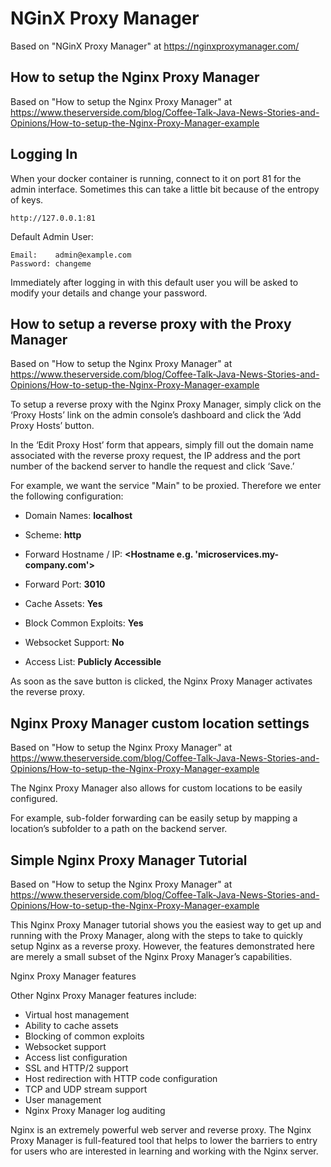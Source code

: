 # NGinX Proxy Manager

Based on "NGinX Proxy Manager" at https://nginxproxymanager.com/

## How to setup the Nginx Proxy Manager

Based on "How to setup the Nginx Proxy Manager" at https://www.theserverside.com/blog/Coffee-Talk-Java-News-Stories-and-Opinions/How-to-setup-the-Nginx-Proxy-Manager-example

## Logging In

When your docker container is running, connect to it on port 81 for the admin interface. Sometimes this can take a little bit because of the entropy of keys.

```
http://127.0.0.1:81
```

Default Admin User:

```
Email:    admin@example.com
Password: changeme
```

Immediately after logging in with this default user you will be asked to modify your details and change your password.

## How to setup a reverse proxy with the Proxy Manager

Based on "How to setup the Nginx Proxy Manager" at https://www.theserverside.com/blog/Coffee-Talk-Java-News-Stories-and-Opinions/How-to-setup-the-Nginx-Proxy-Manager-example

To setup a reverse proxy with the Nginx Proxy Manager, simply click on the ‘Proxy Hosts’ link on the admin console’s dashboard and click the ‘Add Proxy Hosts’ button.

In the ‘Edit Proxy Host’ form that appears, simply fill out the domain name associated with the reverse proxy request, the IP address and the port number of the backend server to handle the request and click ‘Save.’

For example, we want the service "Main" to be proxied. Therefore we enter the following configuration:

- Domain Names: **localhost**

- Scheme: **http**

- Forward Hostname / IP: **<Hostname e.g. 'microservices.my-company.com'>**

- Forward Port: **3010**

- Cache Assets: **Yes**

- Block Common Exploits: **Yes**

- Websocket Support: **No**

- Access List: **Publicly Accessible**

As soon as the save button is clicked, the Nginx Proxy Manager activates the reverse proxy.

## Nginx Proxy Manager custom location settings

Based on "How to setup the Nginx Proxy Manager" at https://www.theserverside.com/blog/Coffee-Talk-Java-News-Stories-and-Opinions/How-to-setup-the-Nginx-Proxy-Manager-example

The Nginx Proxy Manager also allows for custom locations to be easily configured.

For example, sub-folder forwarding can be easily setup by mapping a location’s subfolder to a path on the backend server.

## Simple Nginx Proxy Manager Tutorial

Based on "How to setup the Nginx Proxy Manager" at https://www.theserverside.com/blog/Coffee-Talk-Java-News-Stories-and-Opinions/How-to-setup-the-Nginx-Proxy-Manager-example

This Nginx Proxy Manager tutorial shows you the easiest way to get up and running with the Proxy Manager, along with the steps to take to quickly setup Nginx as a reverse proxy. However, the features demonstrated here are merely a small subset of the Nginx Proxy Manager’s capabilities.

Nginx Proxy Manager features

Other Nginx Proxy Manager features include:

- Virtual host management
- Ability to cache assets
- Blocking of common exploits
- Websocket support
- Access list configuration
- SSL and HTTP/2 support
- Host redirection with HTTP code configuration
- TCP and UDP stream support
- User management
- Nginx Proxy Manager log auditing

Nginx is an extremely powerful web server and reverse proxy. The Nginx Proxy Manager is full-featured tool that helps to lower the barriers to entry for users who are interested in learning and working with the Nginx server.
